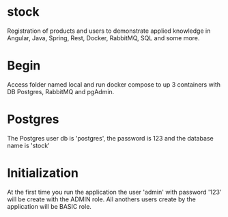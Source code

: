 # stock
Registration of products and users to demonstrate applied knowledge in Angular, Java, Spring, Rest, Docker, RabbitMQ, SQL and some more.

# Begin
Access folder named local and run docker compose to up 3 containers with DB Postgres, RabbitMQ and pgAdmin.

# Postgres
The Postgres user db is 'postgres', the password is 123 and the database name is 'stock'

# Initialization
At the first time you run the application the user 'admin' with password '123' will be create with the ADMIN role.
All anothers users create by the application will be BASIC role.

